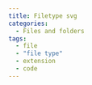 ```yaml
---
title: Filetype svg
categories:
  - Files and folders
tags:
  - file
  - "file type"
  - extension
  - code
---
```

